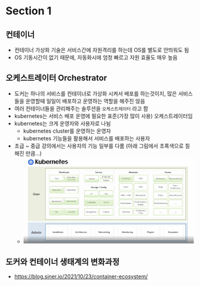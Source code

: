 # Section 1

## 컨테이너
* 컨테이너 가상화 기술은 서비스간에 자원격리를 하는데 OS를 별도로 안띄워도 됨
* OS 기동시간이 없기 때문에, 자동화시에 엄청 빠르고 자원 효율도 매우 높음

## 오케스트레이터 Orchestrator
* 도커는 하나의 서비스를 컨테이너로 가상화 시켜서 배포를 하는것이지, 
  많은 서비스들을 운영할때 일일이 배포하고 운영하는 역할을 해주진 않음
* 여러 컨테이너들을 관리해주는 솔루션을 `오케스트레이터` 라고 함
* kubernetes는 서비스 배포 운영에 필요한 표준(가장 많이 사용) 오케스트레이터임
* kubernetes는 크게 운영자와 사용자로 나뉨
  * kubernetes cluster를 운영하는 운영자
  * kubernetes 기능들을 활용해서 서비스를 배포하는 사용자
* 초급 ~ 중급 강의에서는 사용자의 기능 일부를 다룸 (아래 그림에서 초록색으로 칠해진 만큼...)
  * ![](2024-07-25-15-34-08.png)

## 도커와 컨테이너 생태계의 변화과정
* https://blog.siner.io/2021/10/23/container-ecosystem/